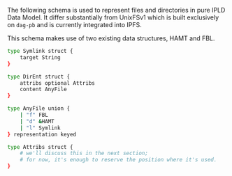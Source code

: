 The following schema is used to represent files and directories in pure IPLD Data Model. It
differ substantially from UnixFSv1 which is built exclusively on `dag-pb` and is currently
integrated into IPFS.

This schema makes use of two existing data structures, HAMT and FBL.

```sh
type Symlink struct {
	target String
}

type DirEnt struct {
	attribs optional Attribs
	content AnyFile
}

type AnyFile union {
	| "f" FBL
	| "d" &HAMT
	| "l" Symlink
} representation keyed

type Attribs struct {
	# we'll discuss this in the next section;
	# for now, it's enough to reserve the position where it's used.
}
```
